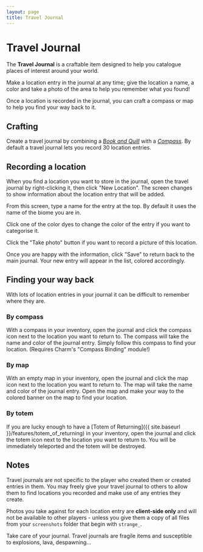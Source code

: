 ```yaml
---
layout: page
title: Travel Journal
---
```


# Travel Journal

The **Travel Journal** is a craftable item designed to help you catalogue places of interest around your world.

Make a location entry in the journal at any time; give the location a name, a color and take a photo of the area to help you remember what you found!

Once a location is recorded in the journal, you can craft a compass or map to help you find your way back to it.

## Crafting

Create a travel journal by combining a *[Book and Quill](https://minecraft.gamepedia.com/Book_and_Quill)* with a *[Compass](https://minecraft.gamepedia.com/Compass)*.
By default a travel journal lets you record 30 location entries.

## Recording a location

When you find a location you want to store in the journal, open the travel journal by right-clicking it, then click "New Location".  The screen changes to show information about the location entry that will be added.

From this screen, type a name for the entry at the top.  By default it uses the name of the biome you are in.

Click one of the color dyes to change the color of the entry if you want to categorise it.

Click the "Take photo" button if you want to record a picture of this location.

Once you are happy with the information, click "Save" to return back to the main journal.  Your new entry will appear in the list, colored accordingly.

## Finding your way back

With lots of location entries in your journal it can be difficult to remember where they are.

### By compass

With a compass in your inventory, open the journal and click the compass icon next to the location you want to return to.  The compass will take the name and color of the journal entry.  Simply follow this compass to find your location.  (Requires Charm's "Compass Binding" module!)

### By map

With an empty map in your inventory, open the journal and click the map icon next to the location you want to return to.  The map will take the name and color of the journal entry.  Open the map and make your way to the colored banner on the map to find your location.

### By totem

If you are lucky enough to have a [Totem of Returning]({{ site.baseurl }}/features/totem_of_returning) in your inventory, open the journal and click the totem icon next to the location you want to return to.  You will be immediately teleported and the totem will be destroyed.

## Notes

Travel journals are not specific to the player who created them or created entries in them.  You may freely give your travel journal to others to allow them to find locations you recorded and make use of any entries they create.

Photos you take against for each location entry are **client-side only** and will not be available to other players - unless you give them a copy of all files from your `screenshots` folder that begin with `strange_`. 

Take care of your journal.  Travel journals are fragile items and susceptible to explosions, lava, despawning...